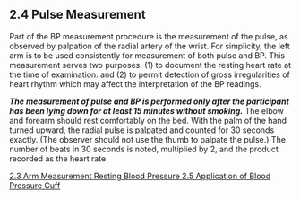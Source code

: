 ## 2.4 Pulse Measurement

Part of the BP measurement procedure is the measurement of the pulse, as observed by palpation of the radial artery of the wrist. For simplicity, the left arm is to be used consistently for measurement of both pulse and BP. This measurement serves two purposes: (1) to document the resting heart rate at the time of examination: and (2) to permit detection of gross irregularities of heart rhythm which may affect the interpretation of the BP readings.

**_The measurement of pulse and BP is performed only after the participant has been lying down for at least 15 minutes without smoking._** The elbow and forearm should rest comfortably on the bed. With the palm of the hand turned upward, the radial pulse is palpated and counted for 30 seconds exactly. (The observer should not use the thumb to palpate the pulse.) The number of beats in 30 seconds is noted, multiplied by 2, and the product recorded as the heart rate.


<div class="center">
<div class="btn-group">
  <a href=":pages_path:/manuals/resting-blood-pressure/2-03-arm-measurement.md" class="btn btn-default">
    <span class="glyphicon glyphicon-chevron-left"></span>
    2.3 Arm Measurement
  </a>

  <a href=":pages_path:/manuals/resting-blood-pressure" class="btn btn-default">
    <span class="glyphicon glyphicon-chevron-up"></span>
    Resting Blood Pressure
  </a>

  <a href=":pages_path:/manuals/resting-blood-pressure/2-05-application-bp-cuff.md" class="btn btn-success">
    2.5 Application of Blood Pressure Cuff
    <span class="glyphicon glyphicon-chevron-right"></span>
  </a>
</div>
</div>
